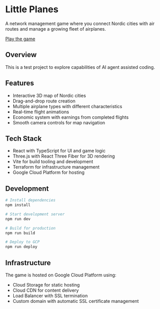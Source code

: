 # Little Planes

A network management game where you connect Nordic cities with air routes and manage a growing fleet of airplanes.

[Play the game](https://planes.guskov.dev)

## Overview

This is a test project to explore capabilities of AI agent assisted coding.

## Features

- Interactive 3D map of Nordic cities
- Drag-and-drop route creation
- Multiple airplane types with different characteristics
- Real-time flight animations
- Economic system with earnings from completed flights
- Smooth camera controls for map navigation

## Tech Stack

- React with TypeScript for UI and game logic
- Three.js with React Three Fiber for 3D rendering
- Vite for build tooling and development
- Terraform for infrastructure management
- Google Cloud Platform for hosting

## Development

```bash
# Install dependencies
npm install

# Start development server
npm run dev

# Build for production
npm run build

# Deploy to GCP
npm run deploy
```

## Infrastructure

The game is hosted on Google Cloud Platform using:

- Cloud Storage for static hosting
- Cloud CDN for content delivery
- Load Balancer with SSL termination
- Custom domain with automatic SSL certificate management
